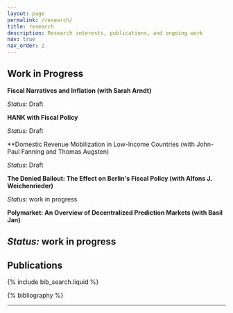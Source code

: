 ```yaml
---
layout: page
permalink: /research/
title: research
description: Research interests, publications, and ongoing work
nav: true
nav_order: 2
---
```

<!-- _pages/research.md -->


## Work in Progress

**Fiscal Narratives and Inflation (with Sarah Arndt)**

*Status:* Draft


**HANK with Fiscal Policy**

*Status:* Draft


**Domestic Revenue Mobilization in Low-Income Countries (with John-Paul Fanning and Thomas Augsten)

*Status:* Draft


**The Denied Bailout: The Effect on Berlin's Fiscal Policy (with  Alfons J. Weichenrieder)**

*Status:* work in progress 


**Polymarket: An Overview of Decentralized Prediction Markets (with Basil Jan)**

*Status:* work in progress 
---


## Publications

<!-- Bibsearch Feature -->
{% include bib_search.liquid %}
<div class="publications">
{% bibliography %}
</div>

---

